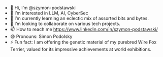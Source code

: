 - 👋 Hi, I’m @szymon-podstawski
- 👀 I’m interested in LLM, AI, CyberSec
- 🌱 I’m currently learning an eclectic mix of assorted bits and bytes.
- 💞️ I’m looking to collaborate on various tech projects.
- 📫 How to reach me https://www.linkedin.com/in/szymon-podstawski/
- 😄 Pronouns: Simon Podolsky
- ⚡ Fun fact: I am offering the genetic material of my purebred Wire Fox Terrier, valued for its impressive achievements at world exhibitions.
<!---
szymon-podstawski/szymon-podstawski is a ✨ special ✨ repository because its `README.md` (this file) appears on your GitHub profile.
You can click the Preview link to take a look at your changes.
--->
